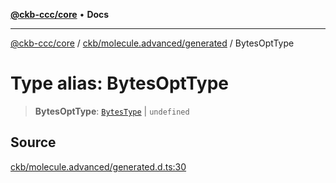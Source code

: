 [**@ckb-ccc/core**](README.md) • **Docs**

***

[@ckb-ccc/core](README.md) / [ckb/molecule.advanced/generated](ckb.molecule.advanced.generated.md) / BytesOptType

# Type alias: BytesOptType

> **BytesOptType**: [`BytesType`](ckb.molecule.advanced.generated.Type.BytesType.md) \| `undefined`

## Source

[ckb/molecule.advanced/generated.d.ts:30](https://github.com/SpectreMercury/ccc/blob/1b34760fdeb60ebebc0a7e641c12ef11dff1e7d0/packages/core/src/ckb/molecule.advanced/generated.d.ts#L30)
